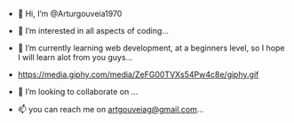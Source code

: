 - 👋 Hi, I’m @Arturgouveia1970

- 👀 I’m interested in all aspects of coding...
- 🌱 I’m currently learning web development, at a beginners level, so I hope I will learn alot from you guys...
- https://media.giphy.com/media/ZeFG00TVXs54Pw4c8e/giphy.gif
- 💞️ I’m looking to collaborate on ...
- 📫 you can reach me on artgouveiag@gmail.com...

<!---
Arturgouveia1970/Arturgouveia1970 is a ✨ special ✨ repository because its `README.md` (this file) appears on your GitHub profile.
You can click the Preview link to take a look at your changes.
--->
